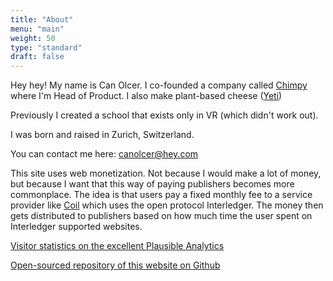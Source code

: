 ```yaml
---
title: "About"
menu: "main"
weight: 50
type: "standard"
draft: false
---
```


Hey hey! My name is Can Olcer. I co-founded a company called [Chimpy](https://heychimpy.com) where I'm Head of Product. I also make plant-based cheese ([Yeti](https://yetifoods.de))

Previously I created a school that exists only in VR (which didn't work out).

I was born and raised in Zurich, Switzerland.

You can contact me here: canolcer@hey.com

This site uses web monetization. Not because I would make a lot of money, but because I want that this way of paying publishers becomes more commonplace. The idea is that users pay a fixed monthly fee to a service provider like [Coil](https://coil.com) which uses the open protocol Interledger. The money then gets distributed to publishers based on how much time the user spent on Interledger supported websites.

[Visitor statistics on the excellent Plausible Analytics](https://plausible.io/canolcer.com)

[Open-sourced repository of this website on Github](https://github.com/shafy/shafyy)